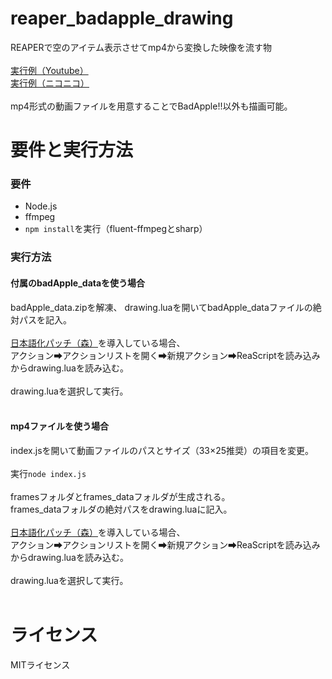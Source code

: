 <h1>reaper_badapple_drawing</h1>
REAPERで空のアイテム表示させてmp4から変換した映像を流す物
<br><br>
<a href="https://www.youtube.com/watch?v=Cpo9RPN1bbQ">実行例（Youtube）</a>
<br>
<a href="https://www.nicovideo.jp/watch/sm44343220">実行例（ニコニコ）</a>
<br><br>
mp4形式の動画ファイルを用意することでBadApple!!以外も描画可能。
<h1>要件と実行方法</h1>
<h3>要件</h3>
<ul>
  <li>Node.js</li>
  <li>ffmpeg</li>
  <li><code>npm install</code>を実行（fluent-ffmpegとsharp）</li>
</ul>
<h3>実行方法</h3>
<h4>付属のbadApple_dataを使う場合</h4>
badApple_data.zipを解凍、
drawing.luaを開いてbadApple_dataファイルの絶対パスを記入。
<br><br>
<a href="https://github.com/Phroneris/ReaperJPN-Phroneris">日本語化パッチ（森）</a>を導入している場合、
<br>
アクション➡アクションリストを開く➡新規アクション➡ReaScriptを読み込み
<br>
からdrawing.luaを読み込む。
<br><br>
drawing.luaを選択して実行。
<br><br>

<h4>mp4ファイルを使う場合</h4>

index.jsを開いて動画ファイルのパスとサイズ（33×25推奨）の項目を変更。
<br><br>
実行<code>node index.js</code>
<br><br>
framesフォルダとframes_dataフォルダが生成される。
<br>
frames_dataフォルダの絶対パスをdrawing.luaに記入。
<br><br>
<a href="https://github.com/Phroneris/ReaperJPN-Phroneris">日本語化パッチ（森）</a>を導入している場合、
<br>
アクション➡アクションリストを開く➡新規アクション➡ReaScriptを読み込み
<br>
からdrawing.luaを読み込む。
<br><br>
drawing.luaを選択して実行。
<br><br>
<h1>ライセンス</h1>
MITライセンス
